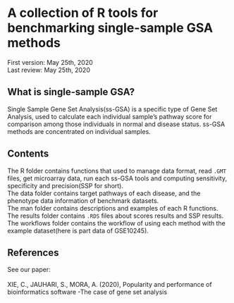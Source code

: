 # A collection of R tools for benchmarking single-sample GSA methods
First version: May 25th, 2020<br>
Last review: May 25th, 2020
## What is single-sample GSA?
Single Sample Gene Set Analysis(ss-GSA) is a specific type of Gene Set Analysis, used to calculate each individual sample’s pathway score for comparison among those individuals in normal and disease status. ss-GSA methods are concentrated on individual samples.
## Contents
The R folder contains functions that used to manage data format, read `.GMT` files, get microarray data, run each ss-GSA tools and computing sensitivity, specificity and precision(SSP for short). <br>
The data folder contains target pathways of each disease, and the phenotype data information of benchmark datasets. <br>
The man folder contains descriptions and examples of each R functions. <br>
The results folder contains `.RDS` files about scores results and SSP results.  <br>
The workflows folder contains the workflow of using each method with the example dataset(here is part data of GSE10245).
## References
See our paper:<br><br>
XIE, C., JAUHARI, S., MORA, A. (2020), Popularity and performance of bioinformatics software -The case of gene set analysis

